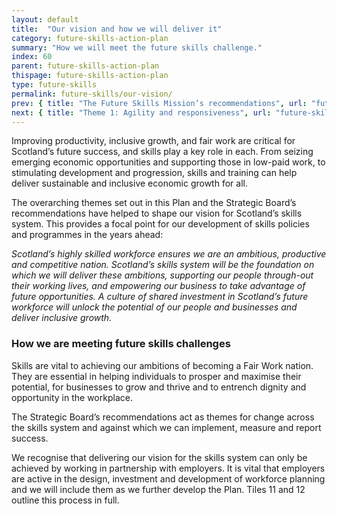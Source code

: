 ```yaml
---
layout: default
title:  "Our vision and how we will deliver it"
category: future-skills-action-plan
summary: "How we will meet the future skills challenge."
index: 60
parent: future-skills-action-plan
thispage: future-skills-action-plan
type: future-skills
permalink: future-skills/our-vision/
prev: { title: "The Future Skills Mission’s recommendations", url: "future-skills/future-skills-mission-recommendations/" }
next: { title: "Theme 1: Agility and responsiveness", url: "future-skills/agility-responsiveness/" }
---
```


Improving productivity, inclusive growth, and fair work are critical for Scotland’s future success, and skills play a key role in each. From seizing emerging economic opportunities and supporting those in low-paid work, to stimulating development and progression, skills and training can help deliver sustainable and inclusive economic growth for all.

The overarching themes set out in this Plan and the Strategic Board’s recommendations have helped to shape our vision for Scotland’s skills system. This provides a focal point for our development of skills policies and programmes in the years ahead:

*Scotland’s highly skilled workforce ensures we are an ambitious, productive and competitive nation. Scotland’s skills system will be the foundation on which we will deliver these ambitions, supporting our people through-out their working lives, and empowering our business to take advantage of future opportunities. A culture of shared investment in Scotland’s future workforce will unlock the potential of our people and businesses and deliver inclusive growth.*

### How we are meeting future skills challenges

Skills are vital to achieving our ambitions of becoming a Fair Work nation. They are essential in helping individuals to prosper and maximise their potential, for businesses to grow and thrive and to entrench dignity and opportunity in the workplace.

The Strategic Board’s recommendations act as themes for change across the skills system and against which we can implement, measure and report success.

We recognise that delivering our vision for the skills system can only be achieved by working in partnership with employers. It is vital that employers are active in the design, investment and development of workforce planning and we will include them as we further develop the Plan. Tiles 11 and 12 outline this process in full.
